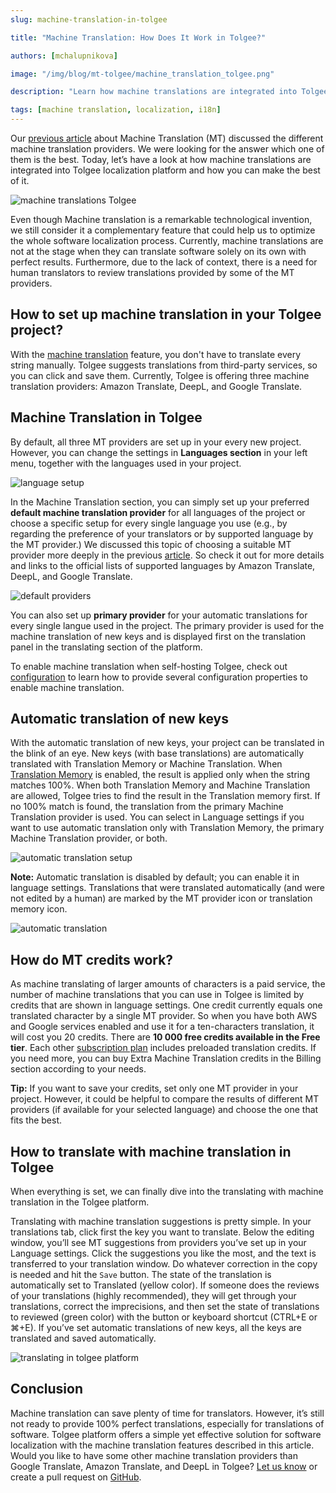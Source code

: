 ```yaml
---
slug: machine-translation-in-tolgee

title: "Machine Translation: How Does It Work in Tolgee?"

authors: [mchalupnikova]

image: "/img/blog/mt-tolgee/machine_translation_tolgee.png"

description: "Learn how machine translations are integrated into Tolgee localization platform and how you can make the best of it. How to set up MT in Tolgee."

tags: [machine translation, localization, i18n]
---
```

Our [previous article](/blog/software-localization-machine-translation) about Machine Translation (MT) discussed the different machine translation providers. We were looking for the answer which one of them is the best. Today, let’s have a look at how machine translations are integrated into Tolgee localization platform and how you can make the best of it.

![machine translations Tolgee](/img/blog/mt-tolgee/machine_translation_tolgee.png)
<!--truncate-->

Even though Machine translation is a remarkable technological invention, we still consider it a complementary feature that could help us to optimize the whole software localization process. Currently, machine translations are not at the stage when they can translate software solely on its own with perfect results. Furthermore, due to the lack of context, there is a need for human translators to review translations provided by some of the MT providers. 

## How to set up machine translation in your Tolgee project?

With the [machine translation](/docs/platform/translation_tools) feature, you don't have to translate every string manually. Tolgee suggests translations from third-party services, so you can click and save them. Currently, Tolgee is offering three machine translation providers: Amazon Translate, DeepL, and Google Translate.

## Machine Translation in Tolgee

By default, all three MT providers are set up in your every new project. However, you can change the settings in **Languages section** in your left menu, together with the languages used in your project. 

![language setup](/img/blog/mt-tolgee/languages-setup.png)

In the Machine Translation section, you can simply set up your preferred **default machine translation provider** for all languages of the project or choose a specific setup for every single language you use (e.g., by regarding the preference of your translators or by supported language by the MT provider.) We discussed this topic of choosing a suitable MT provider more deeply in the previous [article](/blog/software-localization-machine-translation). So check it out for more details and links to the official lists of supported languages by Amazon Translate, DeepL, and Google Translate.

![default providers](/img/blog/mt-tolgee/mt-default-providers.png)

You can also set up **primary provider** for your automatic translations for every single langue used in the project. The primary provider is used for the machine translation of new keys and is displayed first on the translation panel in the translating section of the platform. 

To enable machine translation when self-hosting Tolgee, check out [configuration](/docs/platform/self_hosting/configuration/#machine-translation) to learn how to provide several configuration properties to enable machine translation.

## Automatic translation of new keys

With the automatic translation of new keys, your project can be translated in the blink of an eye. New keys (with base translations) are automatically translated with Translation Memory or Machine Translation. When [Translation Memory](https://tolgee.io/features/translation-assistance) is enabled, the result is applied only when the string matches 100%. When both Translation Memory and Machine Translation are allowed, Tolgee tries to find the result in the Translation memory first. If no 100% match is found, the translation from the primary Machine Translation provider is used. You can select in Language settings if you want to use automatic translation only with Translation Memory, the primary Machine Translation provider, or both. 

![automatic translation setup](/img/blog/mt-tolgee/automatic-translation-setup.png)

**Note:** Automatic translation is disabled by default; you can enable it in language settings. Translations that were translated automatically (and were not edited by a human) are marked by the MT provider icon or translation memory icon. 

![automatic translation](/img/blog/mt-tolgee/automatic-translation.png)

## How do MT credits work?

As machine translating of larger amounts of characters is a paid service, the number of machine translations that you can use in Tolgee is limited by credits that are shown in language settings. One credit currently equals one translated character by a single MT provider. So when you have both AWS and Google services enabled and use it for a ten-characters translation, it will cost you 20 credits.
There are **10 000 free credits available in the Free tier**. Each other [subscription plan](https://tolgee.io/pricing/) includes preloaded translation credits. If you need more, you can buy Extra Machine Translation credits in the Billing section according to your needs.

**Tip:** If you want to save your credits, set only one MT provider in your project. However, it could be helpful to compare the results of different MT providers (if available for your selected language) and choose the one that fits the best. 


## How to translate with machine translation in Tolgee

When everything is set, we can finally dive into the translating with machine translation in the Tolgee platform. 

Translating with machine translation suggestions is pretty simple. In your translations tab, click first the key you want to translate. Below the editing window, you’ll see MT suggestions from providers you’ve set up in your Language settings. Click the suggestions you like the most, and the text is transferred to your translation window. Do whatever correction in the copy is needed and hit the `Save` button. The state of the translation is automatically set to Translated (yellow color). If someone does the reviews of your translations (highly recommended), they will get through your translations, correct the imprecisions, and then set the state of translations to reviewed (green color) with the button or keyboard shortcut (CTRL+E or ⌘+E). If you’ve set automatic translations of new keys, all the keys are translated and saved automatically. 

![translating in tolgee platform](/img/blog/mt-tolgee/translating-in-tolgee-platform.png)

## Conclusion

Machine translation can save plenty of time for translators. However, it’s still not ready to provide 100% perfect translations, especially for translations of software. Tolgee platform offers a simple yet effective solution for software localization with the machine translation features described in this article.
Would you like to have some other machine translation providers than Google Translate, Amazon Translate, and DeepL in Tolgee? [Let us know](mailto:info@tolgee.io) or create a pull request on [GitHub](https://github.com/tolgee/tolgee-platform). 

